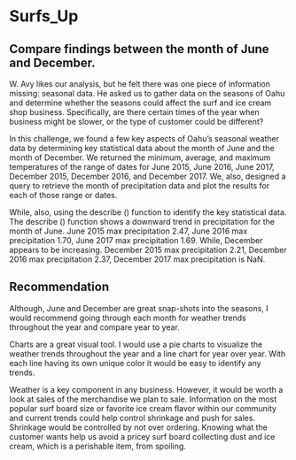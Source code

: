 # Surfs_Up

## Compare findings between the month of June and December.


W. Avy likes our analysis, but he felt there was one piece of information missing: seasonal data. He asked us to gather data on the seasons of Oahu and determine whether the seasons could affect the surf and ice cream shop business. Specifically, are there certain times of the year when business might be slower, or the type of customer could be different?

In this challenge, we found a few key aspects of Oahu’s seasonal weather data by determining key statistical data about the month of June and the month of December. We returned the minimum, average, and maximum temperatures of the range of dates for June 2015, June 2016, June 2017, December 2015, December 2016, and December 2017. We, also, designed a query to retrieve the month of precipitation data and plot the results for each of those range or dates. 

While, also, using the describe () function to identify the key statistical data. The describe () function shows a downward trend in precipitation for the month of June. June 2015 max precipitation 2.47, June 2016 max precipitation 1.70, June 2017 max precipitation 1.69. While, December appears to be increasing. December 2015 max precipitation 2.21, December 2016 max precipitation 2.37, December 2017 max precipitation is NaN.



## Recommendation 


Although, June and December are great snap-shots into the seasons, I would recommend going through each month for weather trends throughout the year and compare year to year.

Charts are a great visual tool. I would use a pie charts to visualize the weather trends throughout the year and a line chart for year over year. With each line having its own unique color it would be easy to identify any trends.

Weather is a key component in any business. However, it would be worth a look at sales of the merchandise we plan to sale. Information on the most popular surf board size or favorite ice cream flavor within our community and current trends could help control shrinkage and push for sales. Shrinkage would be controlled by not over ordering. Knowing what the customer wants help us avoid a pricey surf board collecting dust and ice cream, which is a perishable item, from spoiling.
